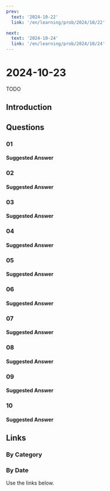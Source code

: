 ```yaml
---
prev:
  text: '2024-10-22'
  link: '/en/learning/prob/2024/10/22'

next:
  text: '2024-10-24'
  link: '/en/learning/prob/2024/10/24'
---
```


# 2024-10-23

TODO

<Badge type="danger" text="Bid"/>

## Introduction

## Questions

### 01

#### Suggested Answer

### 02

#### Suggested Answer

### 03

#### Suggested Answer

### 04

#### Suggested Answer

### 05

#### Suggested Answer

### 06

#### Suggested Answer

### 07

#### Suggested Answer

### 08

#### Suggested Answer

### 09

#### Suggested Answer

### 10

#### Suggested Answer

## Links

[<Badge type="tip" text="Go to Practice"/>](/en/practice/prob/2024/10/23)

### By Category

[<Badge type="tip" text="<--"/>](/en/learning/prob/2024/10/20)
[<Badge type="tip" text="Calendar"/>](/en/learning/calendar/2024/10)
[<Badge type="info" text="-->"/>](/en/learning/prob/2024/10/23#links)

### By Date

Use the links below.